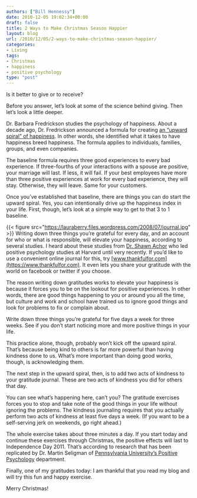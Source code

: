 ```yaml
---
authors: ["Bill Hennessy"]
date: 2010-12-05 19:02:34+00:00
draft: false
title: 2 Ways to Make Christmas Season Happier
layout: blog
url: /2010/12/05/2-ways-to-make-christmas-season-happier/
categories:
- Living
tags:
- Christmas
- happiness
- positive psychology
type: "post"
---
```


Is it better to give or to receive?

 

Before you answer, let’s look at some of the science behind giving. Then let’s look a little deeper.

 

Dr. Barbara Fredrickson studies the psychology of happiness. About a decade ago, Dr. Fredrickson announced a formula for creating [an “upward spiral” of happiness](https://www.mindpub.com/art399.htm). In other words, she identified what it takes to have happiness breed happiness. The formula applies to individuals, families, groups, and even companies. 

 

The baseline formula requires three good experiences to every bad experience. If three-fourths of your interactions with a spouse are positive, your marriage will last. If less, it will fail. If your best employees have more than three positive experiences at work for every bad experience, they will stay. Otherwise, they will leave. Same for your customers.

 

Once you’ve established that baseline, there are things you can do start the upward spiral. Yes, you can intentionally drive up the happiness index in your life. First, though, let’s look at a simple way to get to that 3 to 1 baseline.

 

{{< figure src="https://lauraberry.files.wordpress.com/2008/07/journal.jpg" >}}
Writing down three things you’re grateful for every day, and an account for who or what is responsible, will elevate your happiness, according to several studies. I heard about these studies from [Dr. Shawn Achor](https://www.shawnachor.com/) who led positive psychology studies at Harvard until very recently. If you’d like to use a convenient online journal for this, try [www.thankfulfor.com](https://www.thankfulfor.com). It even lets you share your gratitude with the world on facebook or twitter if you choose.

 

The reason writing down gratitudes works to elevate your happiness is because it forces you to be on the lookout for positive experiences. In other words, there are good things happening to you or around you all the time, but culture and work and school have trained us to ignore good things and look for problems to fix or complain about.

 

Write down three things you’re grateful for five days a week for three weeks. See if you don’t start noticing more and more positive things in your life.

 

This practice alone, though, probably won’t kick off the upward spiral. That’s because being kind to others is far more powerful than having kindness done to us. What’s more important than doing good works, though, is acknowledging them.

 

The next step in the upward spiral, then, is to add two acts of kindness to your gratitude journal. These are two acts of kindness you did for others that day.

 

You can see what’s happening here, can’t you? The gratitude exercises forces you to stop and take note of the good things in your life without ignoring the problems. The kindness journaling requires that you actually perform two acts of kindness at least five days a week. (If you want to be a self-serving jerk on weekends, go right ahead.) 

 

The whole exercise takes about three minutes a day. If you start today and continue these exercises through Christmas, the positive effects will last to Independence Day 2011. That’s according to research that has been replicated by Dr. Martin Seligman of [Pennsylvania University’s Positive Psychology](https://www.authentichappiness.sas.upenn.edu/Default.aspx) department.

 

Finally, one of my gratitudes today: I am thankful that you read my blog and will try this fun and happy exercise.

 

Merry Christmas!
